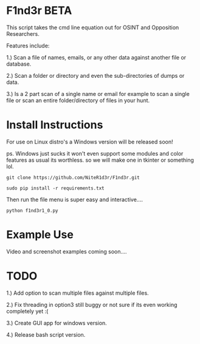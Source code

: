 # F1nd3r BETA

This script takes the cmd line equation out for OSINT and Opposition Researchers. 

Features include:

1.) Scan a file of names, emails, or any other data against another file or database.

2.) Scan a folder or directory and even the sub-directories of dumps or data.

3.) Is a 2 part scan of a single name or email for example to scan a single file
    or scan an entire folder/directory of files in your hunt.
# Install Instructions

For use on Linux distro's a Windows version will be released soon!

ps. Windows just sucks it won't even support some modules and color features as usual its worthless.
so we will make one in tkinter or something lol. 

```
git clone https://github.com/NiteR1d3r/F1nd3r.git
```
```
sudo pip install -r requirements.txt
```
Then run the file menu is super easy and interactive....
```
python f1nd3r1_0.py
```
# Example Use

Video and screenshot examples coming soon....

# TODO

1.) Add option to scan multiple files against multiple files.

2.) Fix threading in option3 still buggy or not sure if its even working completely yet :(

3.) Create GUI app for windows version.

4.) Release bash script version.


